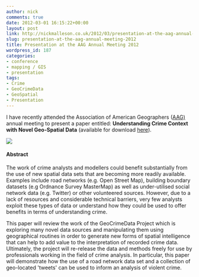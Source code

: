 ```yaml
---
author: nick
comments: true
date: 2012-03-01 16:15:22+00:00
layout: post
link: http://nickmalleson.co.uk/2012/03/presentation-at-the-aag-annual-meeting-2012/
slug: presentation-at-the-aag-annual-meeting-2012
title: Presentation at the AAG Annual Meeting 2012
wordpress_id: 187
categories:
- conference
- mapping / GIS
- presentation
tags:
- Crime
- GeoCrimeData
- GeoSpatial
- Presentation
---
```


I have recently attended the Association of American Geographers ([AAG)](http://www.aag.org/) annual meeting to present a paper entitled: **Understanding Crime Context with Novel Geo-Spatial Data** (available for download [here](http://nickmalleson.co.uk/wp-content/uploads/2012/03/aag_2012.pptx)).

[![](http://nickmalleson.co.uk/wp-content/uploads/2012/03/Slide10.jpg)](http://nickmalleson.co.uk/wp-content/uploads/2012/03/Slide10.jpg)


#### Abstract


The work of crime analysts and modellers could benefit substantially from the use of new spatial data sets that are becoming more readily available. Examples include road networks (e.g. Open Street Map), building boundary datasets (e.g Ordnance Survey MasterMap) as well as under-utilised social network data (e.g. Twitter) or other volunteered sources. However, due to a lack of resources and considerable technical barriers, very few analysts exploit these types of data or understand how they could be used to offer benefits in terms of understanding crime.

This paper will review the work of the GeoCrimeData Project which is exploring many novel data sources and manipulating them using geographical routines in order to generate new forms of spatial intelligence that can help to add value to the interpretation of recorded crime data. Ultimately, the project will re-release the data and methods freely for use by professionals working in the field of crime analysis. In particular, this paper will demonstrate how the use of a road network data set and a collection of geo-located 'tweets' can be used to inform an analysis of violent crime.
